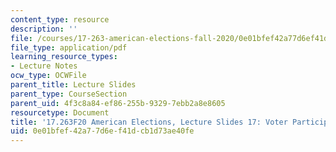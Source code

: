 ```yaml
---
content_type: resource
description: ''
file: /courses/17-263-american-elections-fall-2020/0e01bfef42a77d6ef41dcb1d73ae40fe_MIT17_263F20_Lec17.pdf
file_type: application/pdf
learning_resource_types:
- Lecture Notes
ocw_type: OCWFile
parent_title: Lecture Slides
parent_type: CourseSection
parent_uid: 4f3c8a84-ef86-255b-9329-7ebb2a8e8605
resourcetype: Document
title: '17.263F20 American Elections, Lecture Slides 17: Voter Participation'
uid: 0e01bfef-42a7-7d6e-f41d-cb1d73ae40fe
---
```


